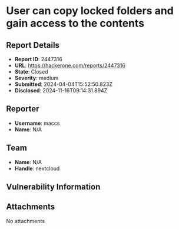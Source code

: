 # User can copy locked folders and gain access to the contents

## Report Details
- **Report ID**: 2447316
- **URL**: https://hackerone.com/reports/2447316
- **State**: Closed
- **Severity**: medium
- **Submitted**: 2024-04-04T15:52:50.823Z
- **Disclosed**: 2024-11-16T09:14:31.894Z

## Reporter
- **Username**: maccs
- **Name**: N/A

## Team
- **Name**: N/A
- **Handle**: nextcloud

## Vulnerability Information


## Attachments
No attachments
